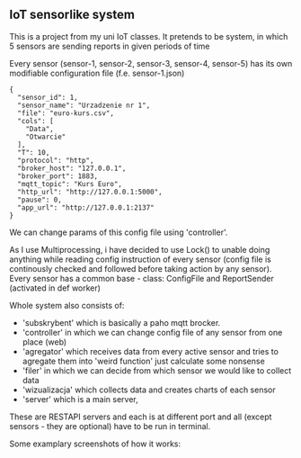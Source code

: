 ## IoT sensorlike system

This is a project from my uni IoT classes. It pretends to be system, in which 5 sensors are sending reports in given periods of time

Every sensor (sensor-1, sensor-2, sensor-3, sensor-4, sensor-5) has its own modifiable configuration file (f.e. sensor-1.json)

```
{
  "sensor_id": 1,
  "sensor_name": "Urzadzenie nr 1",
  "file": "euro-kurs.csv",
  "cols": [
    "Data",
    "Otwarcie"
  ],
  "T": 10,
  "protocol": "http",
  "broker_host": "127.0.0.1",
  "broker_port": 1883,
  "mqtt_topic": "Kurs Euro",
  "http_url": "http://127.0.0.1:5000",
  "pause": 0,
  "app_url": "http://127.0.0.1:2137"
}
```

We can change params of this config file using 'controller'. 

As I use Multiprocessing, i have decided to use Lock() to unable doing anything while reading config instruction of every sensor (config file is continously checked and followed before taking action by any sensor).
Every sensor has a common base - class: ConfigFile and ReportSender (activated in def worker)


Whole system also consists of:
- 'subskrybent' which is basically a paho mqtt brocker.
- 'controller' in which we can change config file of any sensor from one place (web)
- 'agregator' which receives data from every active sensor and tries to agregate them into 'weird function' just calculate some nonsense
- 'filer' in which we can decide from which sensor we would like to collect data
- 'wizualizacja' which collects data and creates charts of each sensor
- 'server' which is a main server, 

These are RESTAPI servers and each is at different port and all (except sensors - they are optional) have to be run in terminal.

Some examplary screenshots of how it works:





